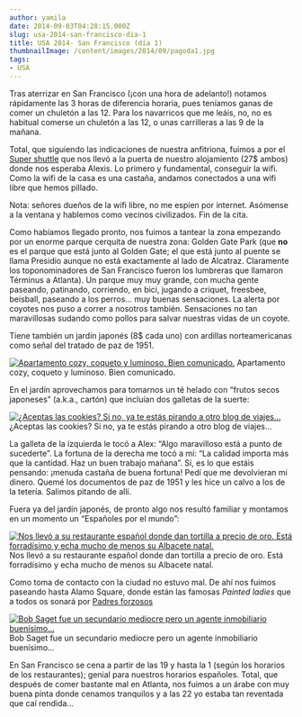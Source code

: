 ```yaml
---
author: yamila
date: 2014-09-03T04:28:15.000Z
slug: usa-2014-san-francisco-dia-1
title: USA 2014- San Francisco (día 1)
thumbnailImage: /content/images/2014/09/pagoda1.jpg
tags:
- USA
---
```



Tras aterrizar en San Francisco (¡con una hora de adelanto!) notamos rápidamente las 3 horas de diferencia horaria, pues teníamos ganas de comer un chuletón a las 12. Para los navarricos que me leáis, no, no es habitual comerse un chuletón a las 12, o unas carrilleras a las 9 de la mañana.

Total, que siguiendo las indicaciones de nuestra anfitriona, fuimos a por el [Super shuttle](http:/www.supershuttle.com/) que nos llevó a la puerta de nuestro alojamiento (27$ ambos) donde nos esperaba Alexis. Lo primero y fundamental, conseguir la wifi. Como la wifi de la casa es una castaña, andamos conectados a una wifi libre que hemos pillado.

Nota: señores dueños de la wifi libre, no me espíen por internet. Asómense a la ventana y hablemos como vecinos civilizados. Fin de la cita.

Como habíamos llegado pronto, nos fuimos a tantear la zona empezando por un enorme parque cerquita de nuestra zona: Golden Gate Park (que **no** es el parque que está junto al Golden Gate; el que está junto al puente se llama Presidio aunque no está exactamente al lado de Alcatraz. Claramente los toponominadores de San Francisco fueron los lumbreras que llamaron Términus a Atlanta). Un parque muy muy grande, con mucha gente paseando, patinando, corriendo, en bici, jugando a criquet, freesbee, beisball, paseando a los perros… muy buenas sensaciones. La alerta por coyotes nos puso a correr a nosotros también. Sensaciones no tan maravillosas sudando como pollos para salvar nuestras vidas de un coyote.

Tiene también un jardín japonés (8$ cada uno) con ardillas norteamericanas como señal del tratado de paz de 1951.

[![Apartamento cozy, coqueto y luminoso. Bien comunicado.](/content/images/2014/09/pagoda1.jpg#small)](/content/images/2014/09/pagoda1.jpg#full)
Apartamento cozy, coqueto y luminoso. Bien comunicado.

En el jardín aprovechamos para tomarnos un té helado con “frutos secos japoneses” (a.k.a., cartón) que incluían dos galletas de la suerte:

[![¿Aceptas las cookies? Si no, ya te estás pirando a otro blog de viajes...](/content/images/2014/09/cookies.jpg#small)](/content/images/2014/09/cookies.jpg#full)¿Aceptas las cookies? Si no, ya te estás pirando a otro blog de viajes…

La galleta de la izquierda le tocó a Alex: “Algo maravilloso está a punto de sucederte”. La fortuna de la derecha me tocó a mí: “La calidad importa más que la cantidad. Haz un buen trabajo mañana”. Sí, es lo que estáis pensando: ¡menuda castaña de buena fortuna! Pedí que me devolvieran mi dinero. Quemé los documentos de paz de 1951 y les hice un calvo a los de la tetería. Salimos pitando de allí.

Fuera ya del jardín japonés, de pronto algo nos resultó familiar y montamos en un momento un “Españoles por el mundo”:

[![Nos llevó a su restaurante español donde dan tortilla a precio de oro. Está forradísimo y echa mucho de menos su Albacete natal.](/content/images/2014/09/espanoles.jpg#small)](/content/images/2014/09/espanoles.jpg#full)
Nos llevó a su restaurante español donde dan tortilla a precio de oro. Está forradísimo y echa mucho de menos su Albacete natal.

Como toma de contacto con la ciudad no estuvo mal. De ahí nos fuimos paseando hasta Alamo Square, donde están las famosas *Painted ladies* que a todos os sonará por [Padres forzosos](https:/www.youtube.com/watch?v=k-NTGnxZ4xI)

[![Bob Saget fue un secundario mediocre pero un agente inmobiliario buenísimo...](/content/images/2014/09/painted-ladies.jpg#small)](/content/images/2014/09/painted-ladies.jpg#full)
Bob Saget fue un secundario mediocre pero un agente inmobiliario buenísimo…

En San Francisco se cena a partir de las 19 y hasta la 1 (según los horarios de los restaurantes); genial para nuestros horarios españoles. Total, que después de comer bastante mal en Atlanta, nos fuimos a un árabe con muy buena pinta donde cenamos tranquilos y a las 22 yo estaba tan reventada que caí rendida…


